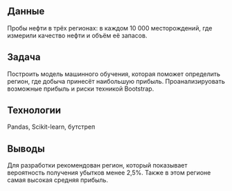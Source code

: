 ## Данные
Пробы нефти в трёх регионах: в каждом 10 000 месторождений, где измерили качество нефти и объём её запасов.

## Задача
Построить модель машинного обучения, которая поможет определить регион, где добыча принесёт наибольшую прибыль. Проанализируовать возможные прибыль и риски техникой Bootstrap.

## Технологии
Pandas, Scikit-learn, бутстреп

## Выводы
Для разработки рекомендован регион, который показывает вероятность получения убытков менее 2,5%. Также в этом регионе самая высокая средняя прибыль.
